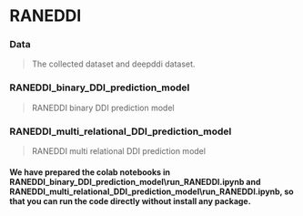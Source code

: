 # RANEDDI
### Data
> The collected dataset and deepddi dataset.

### RANEDDI\_binary\_DDI\_prediction\_model
> RANEDDI binary DDI prediction model

### RANEDDI\_multi\_relational\_DDI\_prediction\_model
> RANEDDI multi relational DDI prediction model

#### We have prepared the colab notebooks in RANEDDI\_binary\_DDI\_prediction\_model\run_RANEDDI.ipynb and RANEDDI\_multi\_relational\_DDI\_prediction\_model\run_RANEDDI.ipynb, so that you can run the code directly without install any package.




